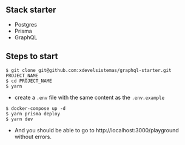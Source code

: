 ## Stack starter

- Postgres
- Prisma
- GraphQL

## Steps to start

```terminal
$ git clone git@github.com:xdevelsistemas/graphql-starter.git PROJECT_NAME
$ cd PROJECT_NAME
$ yarn
```
- create a `.env` file with the same content as the `.env.example`
```terminal
$ docker-compose up -d
$ yarn prisma deploy
$ yarn dev
```
- And you should be able to go to http://localhost:3000/playground without errors.